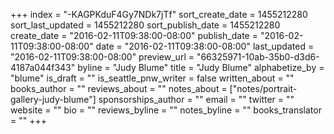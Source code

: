 +++
index = "-KAGPKduF4Gy7NDk7jTf"
sort_create_date = 1455212280
sort_last_updated = 1455212280
sort_publish_date = 1455212280
create_date = "2016-02-11T09:38:00-08:00"
publish_date = "2016-02-11T09:38:00-08:00"
date = "2016-02-11T09:38:00-08:00"
last_updated = "2016-02-11T09:38:00-08:00"
preview_url = "66325971-10ab-35b0-d3d6-4187a044f343"
byline = "Judy Blume"
title = "Judy Blume"
alphabetize_by = "blume"
is_draft = ""
is_seattle_pnw_writer = false
written_about = ""
books_author = ""
reviews_about = ""
notes_about = ["notes/portrait-gallery-judy-blume"]
sponsorships_author = ""
email = ""
twitter = ""
website = ""
bio = ""
reviews_byline = ""
notes_byline = ""
books_translator = ""
+++
